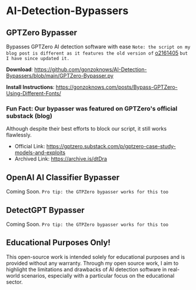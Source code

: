 # AI-Detection-Bypassers

## GPTZero Bypasser 
Bypasses GPTZero AI detection software with ease
`Note: the script on my blog post is different as it features the old version of` [o2161405](https://github.com/o2161405) `but I have since updated it.`

**Download**: https://github.com/gonzoknows/AI-Detection-Bypassers/blob/main/GPTZero-Bypasser.py

**Install Instructions**: https://gonzoknows.com/posts/Bypass-GPTZero-Using-Different-Fonts/

### Fun Fact: Our bypasser was featured on GPTZero's official substack (blog)
Although despite their best efforts to block our script, it still works flawlessly. 

- Official Link: https://gptzero.substack.com/p/gptzero-case-study-models-and-exploits
- Archived Link: https://archive.is/dtDra

## OpenAI AI Classifier Bypasser 
Coming Soon. 
`Pro tip: the GTPZero bypasser works for this too`

## DetectGPT Bypasser
Coming Soon. 
`Pro tip: the GTPZero bypasser works for this too`

## Educational Purposes Only!
This open-source work is intended solely for educational purposes and is provided without any warranty. Through my open source work, I aim to highlight the limitations and drawbacks of AI detection software in real-world scenarios, especially with a particular focus on the educational sector.

